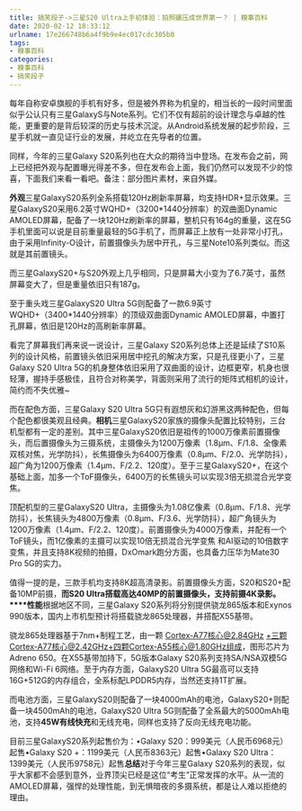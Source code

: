 ```yaml
---
title: 搞笑段子->三星S20 Ultra上手初体验：拍照碾压成世界第一？ | 糗事百科
date: 2020-02-12 18:33:12
urlname: 17e266748b6a4f9b9e4ec017cdc305b0
tags: 
- 糗事百科
categories:
- 糗事百科
- 搞笑段子
---
```

每年自称安卓旗舰的手机有好多，但是被外界称为机皇的，相当长的一段时间里面似乎公认只有三星GalaxyS与Note系列。它们不仅有超前的设计理念与卓越的性能，更重要的是背后较深的历史与技术沉淀。从Android系统发展的起步阶段，三星手机就一直见证行业的发展，并屹立在先导者的位置。

同样，今年的三星Galaxy S20系列也在大众的期待当中登场。在发布会之前，网上已经把外观与配置曝光得差不多，但在发布会上面，我们仍然可以发现不少的惊喜，下面我们来看一看吧。备注：部分图片素材，来自外媒。

**外观**三星GalaxyS20系列全系搭载120Hz刷新率屏幕，均支持HDR+显示效果。三星GalaxyS20采用6.2英寸WQHD+（3200*1440分辨率）的双曲面Dynamic AMOLED屏幕，配备了一块120Hz刷新率的屏幕，整机只有164g的重量，这在5G手机里面可以说是目前重量最轻的5G手机了，而屏幕正上放有一处非常小打孔，由于采用Infinity-O设计，前置摄像头为居中开孔，与三星Note10系列类似。而这就是其前置镜头。

而三星GalaxyS20+与S20外观上几乎相同，只是屏幕大小变为了6.7英寸，虽然屏幕变大了，但是重量依旧只有187g。

至于重头戏三星GalaxyS20 Ultra 5G则配备了一款6.9英寸WQHD+（3400*1440分辨率）的顶级双曲面Dynamic AMOLED屏幕，中置打孔屏幕，依旧是120Hz的高刷新率屏幕。

看完了屏幕我们再来说一说设计，三星Galaxy S20系列总体上还是延续了S10系列的设计风格，前置镜头依旧采用居中挖孔的解决方案，只是孔径更小了，三星Galaxy S20 Ultra 5G的机身整体依旧采用了双曲面的设计，边框更窄，机身也很轻薄，握持手感极佳，且符合对称美学，背面则采用了流行的矩阵式相机的设计，简约而不失优雅~

而在配色方面，三星Galaxy S20 Ultra 5G只有遐想灰和幻游黑这两种配色，但每个配色都很美观且经典。**相机**三星GalaxyS20家族的摄像头配置比较特别，三台机型都有一定的差别。其中三星GalaxyS20依旧是祖传的1000万像素前置摄像头，而后置摄像头为三摄系统，主摄像头为1200万像素（1.8μm、F/1.8、全像素双核对焦，光学防抖），长焦摄像头为6400万像素（0.8μm、F/2.0、光学防抖），超广角为1200万像素（1.4μm、F/2.2、120度）。至于三星GalaxyS20+，在这个基础上面，加多一个ToF摄像头，6400万的长焦镜头可以实现3倍无损混合光学变焦。

顶配机型的三星GalaxyS20 Ultra，主摄像头为1.08亿像素（0.8μm、F/1.8、光学防抖），长焦镜头为4800万像素（0.8μm、F/3.6、光学防抖），超广角镜头为1200万像素（1.4μm、F/2.2、120度）。前置摄像头为4000万像素，并配有一个ToF镜头，而1亿像素的主摄可以实现10倍无损混合光学变焦 和AI驱动的10倍数字变焦，并且支持8K视频的拍摄，DxOmark跑分方面，也具备力压华为Mate30 Pro 5G的实力。

值得一提的是，三款手机均支持8K超高清录影。前置摄像头方面，S20和S20+配备10MP前摄，**而S20 Ultra搭载高达40MP的前置摄像头，支持前摄4K录影。****性能**根据地区不同，三星Galaxy S20系列将分别提供骁龙865版本和Exynos 990版本，国内上市机型预计将搭载骁龙865处理器，并搭配X55基带。

骁龙865处理器基于7nm+制程工艺，由一颗 Cortex-A77核心@2.84GHz +三颗Cortex-A77核心@2.42GHz+四颗Cortex-A55核心@1.80GHz组成，图形芯片为Adreno 650。在X55基带加持下，5G版本Galaxy S20系列支持SA/NSA双模5G网络和Wi-Fi 6网络。至于内存方面，GalaxyS20 Ultra 5G最高可以支持16G+512G的内存组合，全系标配LPDDR5内存，当然还支持1T扩展。

而电池方面，三星GalaxyS20则配备了一块4000mAh的电池，GalaxyS20+则配备一块4500mAh的电池，GalaxyS20 Ultra 5G则配备了全系最大的5000mAh电池，支持**45W有线快充**和无线充电，同样也支持了反向无线充电功能。

目前三星GalaxyS20系列起售价为：•Galaxy S20：999美元（人民币6968元）起售•Galaxy S20 +：1199美元（人民币8363元）起售•Galaxy S20 Ultra：1399美元（人民币9758元）起售**总结**对于今年三星Galaxy S20系列的表现，似乎大家都不会感到意外，业界顶尖已经是这位“考生”正常发挥的水平。从一流的AMOLED屏幕，强悍的处理性能，到无惧暗夜的多摄系统，都是让人难以拒绝的理由。


